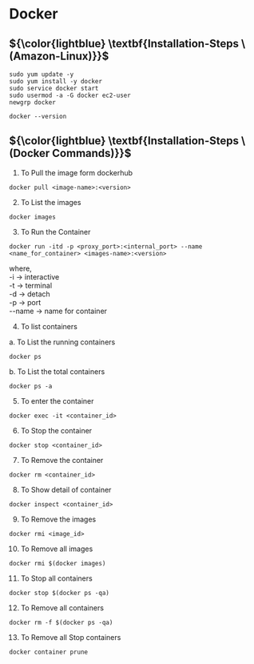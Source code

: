 # Docker 

##  ${\color{lightblue} \textbf{Installation-Steps  \ (Amazon-Linux)}}$ 


````
sudo yum update -y
sudo yum install -y docker
sudo service docker start
sudo usermod -a -G docker ec2-user
newgrp docker
````
````
docker --version
````

 ## ${\color{lightblue} \textbf{Installation-Steps  \ (Docker Commands)}}$ 

1. To Pull the image form dockerhub
 ````
 docker pull <image-name>:<version>
 ````
2. To List the images
````
docker images
````
3. To Run the Container
````
docker run -itd -p <proxy_port>:<internal_port> --name <name_for_container> <images-name>:<version>
````
where,<br>
-i -> interactive<br>
-t -> terminal<br>
-d -> detach<br> 
-p -> port<br>
--name -> name for container<br> 

4. To list containers<br>

a. To List the running containers
````
docker ps
````
b. To List the total containers 
````
docker ps -a
````
5. To enter the container
````
docker exec -it <container_id>
````
6. To Stop the container
````
docker stop <container_id>
````
7. To Remove the container
````
docker rm <container_id>
````
8. To Show detail of container
````
docker inspect <container_id>
````
9. To Remove the images
````
docker rmi <image_id>
````
10. To Remove all images
````
docker rmi $(docker images)
````
11. To Stop all containers
````
docker stop $(docker ps -qa)
````
12. To Remove all containers
````
docker rm -f $(docker ps -qa)
````
13. To Remove all Stop containers
````
docker container prune 
````
